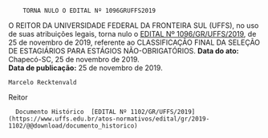         TORNA NULO O EDITAL Nº 1096GRUFFS2019  

 O REITOR DA UNIVERSIDADE FEDERAL DA FRONTEIRA SUL (UFFS), no uso de suas atribuições legais, torna nulo o [EDITAL Nº 1096/GR/UFFS/2019](https://www.uffs.edu.br/atos-normativos/edital/gr/2019-1096), de 25 de novembro de 2019, referente ao CLASSIFICAÇÃO FINAL DA SELEÇÃO DE ESTAGIÁRIOS PARA ESTÁGIOS NÃO-OBRIGATÓRIOS.        **Data do ato:** Chapecó-SC, 25 de novembro de 2019.   
 **Data de publicação:**  25 de novembro de 2019. 

    Marcelo Recktenvald   
 Reitor 

      Documento Histórico  [EDITAL Nº 1102/GR/UFFS/2019](https://www.uffs.edu.br/atos-normativos/edital/gr/2019-1102/@@download/documento_historico)     
      